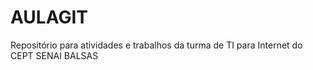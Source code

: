 # AULAGIT
Repositório para atividades e trabalhos da turma de TI para Internet do CEPT SENAI BALSAS
